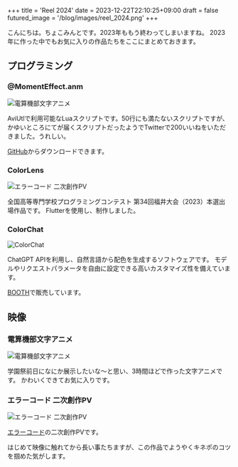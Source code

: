 +++
title = 'Reel 2024'
date = 2023-12-22T22:10:25+09:00
draft = false
futured_image = '/blog/images/reel_2024.png'
+++

こんにちは。ちょこみんとです。2023年ももう終わってしまいますね。
2023年に作った中でもお気に入りの作品たちをここにまとめておきます。

## プログラミング

### @MomentEffect.anm

![電算機部文字アニメ](/blog/images/moment_effect.gif)

AviUtlで利用可能なLuaスクリプトです。50行にも満たないスクリプトですが、かゆいところにてが届くスクリプトだったようでTwitterで200いいねをいただきました。うれしい。

[GitHub](https://github.com/cmt1910/MomentEffect)からダウンロードできます。

### ColorLens

![エラーコード 二次創作PV](/blog/images/colorlens_textlogo.png)

全国高等専門学校プログラミングコンテスト 第34回福井大会（2023）本選出場作品です。
Flutterを使用し、制作しました。

### ColorChat

![ColorChat](/blog/images/colorchat_thumbnail.png)

ChatGPT APIを利用し、自然言語から配色を生成するソフトウェアです。
モデルやリクエストパラメータを自由に設定できる高いカスタマイズ性を備えています。

[BOOTH](https://booth.pm/ja/items/5290308)で販売しています。

## 映像

### 電算機部文字アニメ

![電算機部文字アニメ](/blog/images/densan_anime.gif)

学園祭前日になにか展示したいな～と思い、3時間ほどで作った文字アニメです。
かわいくできてお気に入りです。

### エラーコード 二次創作PV

![エラーコード 二次創作PV](/blog/images/errorcode.gif)

[エラーコード](https://youtu.be/Ohxod1nuqvA)の二次創作PVです。

はじめて映像に触れてから長い事たちますが、この作品でようやくキネポのコツを掴めた気がします。